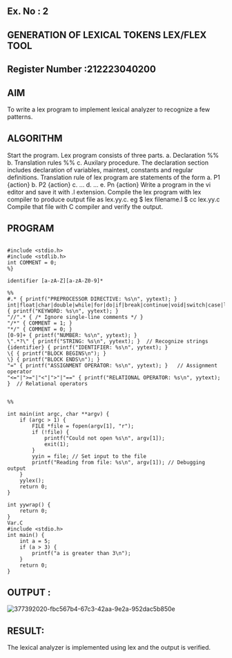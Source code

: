 ## Ex. No : 2
## GENERATION OF LEXICAL TOKENS LEX/FLEX TOOL
## Register Number :212223040200
## AIM
To write a lex program to implement lexical analyzer to recognize a few patterns.

## ALGORITHM
Start the program.
Lex program consists of three parts. a. Declaration %% b. Translation rules %% c. Auxilary procedure.
The declaration section includes declaration of variables, maintest, constants and regular definitions.
Translation rule of lex program are statements of the form a. P1 {action} b. P2 {action} c. … d. … e. Pn {action}
Write a program in the vi editor and save it with .l extension.
Compile the lex program with lex compiler to produce output file as lex.yy.c. eg $ lex filename.l $ cc lex.yy.c
Compile that file with C compiler and verify the output.
## PROGRAM
```

#include <stdio.h>
#include <stdlib.h>
int COMMENT = 0;
%}

identifier [a-zA-Z][a-zA-Z0-9]*

%%
#.* { printf("PREPROCESSOR DIRECTIVE: %s\n", yytext); }
int|float|char|double|while|for|do|if|break|continue|void|switch|case|long|struct|const|typedef|return|else|goto { printf("KEYWORD: %s\n", yytext); }
"//".* { /* Ignore single-line comments */ }
"/*" { COMMENT = 1; }
"*/" { COMMENT = 0; }
[0-9]+ { printf("NUMBER: %s\n", yytext); }
\".*?\" { printf("STRING: %s\n", yytext); }  // Recognize strings
{identifier} { printf("IDENTIFIER: %s\n", yytext); }
\{ { printf("BLOCK BEGINS\n"); }
\} { printf("BLOCK ENDS\n"); }
"=" { printf("ASSIGNMENT OPERATOR: %s\n", yytext); }   // Assignment operator
"<="|">="|"<"|">"|"==" { printf("RELATIONAL OPERATOR: %s\n", yytext); }  // Relational operators


%%

int main(int argc, char **argv) {
    if (argc > 1) {
        FILE *file = fopen(argv[1], "r");
        if (!file) {
            printf("Could not open %s\n", argv[1]);
            exit(1);
        }
        yyin = file; // Set input to the file
        printf("Reading from file: %s\n", argv[1]); // Debugging output
    }
    yylex();
    return 0;
}

int yywrap() {
    return 0;
}
Var.C
#include <stdio.h>
int main() {
    int a = 5;
    if (a > 3) {
        printf("a is greater than 3\n");
    }
    return 0;
}
```
## OUTPUT :
![377392020-fbc567b4-67c3-42aa-9e2a-952dac5b850e](https://github.com/user-attachments/assets/d76f3adb-f8a1-4335-95da-a2342b630c76)

## RESULT:
The lexical analyzer is implemented using lex and the output is verified.

